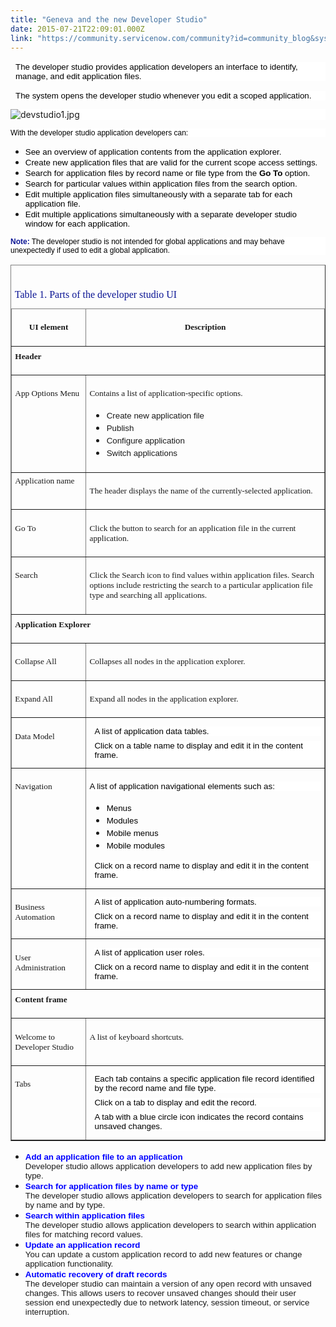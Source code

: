 ```yaml
---
title: "Geneva and the new Developer Studio"
date: 2015-07-21T22:09:01.000Z
link: "https://community.servicenow.com/community?id=community_blog&sys_id=088c26e1dbd0dbc01dcaf3231f961937"
---
```

<p style="margin-top: 12.0pt; margin-bottom: 12.0pt; margin-left: 6.0pt; background: white;"><span style="font-size: 10.0pt; font-family: Arial; color: black;">The developer studio provides application developers an interface to identify, manage, and edit application files.</span></p><p style="margin-top: 6.0pt; margin-bottom: 6.0pt; margin-left: 6.0pt; background: white;"><span style="font-size: 10.0pt; font-family: Arial; color: black;">The system opens the developer studio whenever you edit a scoped application.</span></p><p style="background: white;"><img   alt="devstudio1.jpg" class="image-0 jive-image" src="a01e3ff1db901344e9737a9e0f961971.iix" style="height: auto;"/></p><p style="background: white;"><span style="font-size: 9.0pt; font-family: Arial; color: black;">With the developer studio application developers can:</span></p><ul style="list-style-type: disc;"><li><span style="font-size: 10.0pt; font-family: Arial; color: black;">See an overview of application contents from the application explorer.</span></li><li><span style="font-size: 10.0pt; font-family: Arial; color: black;">Create new application files that are valid for the current scope access settings.</span></li><li><span style="font-size: 10.0pt; font-family: Arial; color: black;">Search for application files by record name or file type from the <strong>Go To</strong> option.</span></li><li><span style="font-size: 10.0pt; font-family: Arial; color: black;">Search for particular values within application files from the search option.</span></li><li><span style="font-size: 10.0pt; font-family: Arial; color: black;">Edit multiple application files simultaneously with a separate tab for each application file.</span></li><li><span style="font-size: 10.0pt; font-family: Arial; color: black;">Edit multiple applications simultaneously with a separate developer studio window for each application.</span></li></ul><p style="background: white;"><span style="color: #0b1594; font-size: 9.0pt; font-family: Arial;"><strong>Note:</strong></span><span style="font-size: 9.0pt; font-family: Arial; color: black;"> The developer studio is not intended for global applications and may behave unexpectedly if used to edit a global application.</span></p><table border="1" cellpadding="0" cellspacing="0"><thead><tr><td colspan="2" style="border: none; padding: 4.0pt 4.0pt 4.0pt 4.0pt;"><p style="margin-top: 24.0pt; margin-right: 12.0pt; margin-bottom: 6.0pt;"><span style="font-family: Times; color: #0b1594;">Table 1. Parts of the developer studio UI</span></p></td></tr><tr><td style="padding: 4.0pt 4.0pt 4.0pt 4.0pt;" valign="top"><p align="center" style="text-align: center;"><span style="font-size: 10.0pt; font-family: Times;"><strong>UI element</strong></span></p></td><td style="padding: 4.0pt 4.0pt 4.0pt 4.0pt;" valign="top"><p align="center" style="text-align: center;"><span style="font-size: 10.0pt; font-family: Times;"><strong>Description</strong></span></p></td></tr></thead><tbody><tr><td colspan="2" style="padding: 4.0pt 4.0pt 4.0pt 4.0pt;" valign="top"><p style="margin-top: 2.0pt;"><span style="font-size: 10.0pt; font-family: Times;"><strong>Header</strong></span></p></td></tr><tr><td style="padding: 4.0pt 4.0pt 4.0pt 4.0pt;" valign="top"><p><span style="font-size: 10.0pt; font-family: Times;">App Options Menu</span></p></td><td style="padding: 4.0pt 4.0pt 4.0pt 4.0pt;" valign="top"><p><span style="font-size: 10.0pt; font-family: Times;">Contains a list of application-specific options.</span></p><ul><li><span style="font-size: 10.0pt; font-family: Arial;">Create new application file</span></li><li><span style="font-size: 10.0pt; font-family: Arial;">Publish</span></li><li><span style="font-size: 10.0pt; font-family: Arial;">Configure application</span></li><li><span style="font-size: 10.0pt; font-family: Arial;">Switch applications</span></li></ul></td></tr><tr><td style="padding: 4.0pt 4.0pt 4.0pt 4.0pt;" valign="top"><span style="font-size: 10.0pt; font-family: Times;">Application name</span></td><td style="padding: 4.0pt 4.0pt 4.0pt 4.0pt;" valign="top"><p><span style="font-size: 10.0pt; font-family: Times;">The header displays the name of the currently-selected application.</span></p></td></tr><tr><td style="padding: 4.0pt 4.0pt 4.0pt 4.0pt;" valign="top"><p><span style="font-size: 10.0pt; font-family: Times;">Go To</span></p></td><td style="padding: 4.0pt 4.0pt 4.0pt 4.0pt;" valign="top"><p><span style="font-size: 10.0pt; font-family: Times;">Click the button to search for an application file in the current application.</span></p></td></tr><tr><td style="padding: 4.0pt 4.0pt 4.0pt 4.0pt;" valign="top"><p><span style="font-size: 10.0pt; font-family: Times;">Search</span></p></td><td style="padding: 4.0pt 4.0pt 4.0pt 4.0pt;" valign="top"><p><span style="font-size: 10.0pt; font-family: Times;">Click the Search icon to find values within application files. Search options include restricting the search to a particular application file type and searching all applications.</span></p></td></tr><tr><td colspan="2" style="padding: 4.0pt 4.0pt 4.0pt 4.0pt;" valign="top"><p style="margin-top: 2.0pt;"><span style="font-size: 10.0pt; font-family: Times;"><strong>Application Explorer</strong></span></p></td></tr><tr><td style="padding: 4.0pt 4.0pt 4.0pt 4.0pt;" valign="top"><p><span style="font-size: 10.0pt; font-family: Times;">Collapse All</span></p></td><td style="padding: 4.0pt 4.0pt 4.0pt 4.0pt;" valign="top"><p><span style="font-size: 10.0pt; font-family: Times;">Collapses all nodes in the application explorer.</span></p></td></tr><tr><td style="padding: 4.0pt 4.0pt 4.0pt 4.0pt;" valign="top"><p><span style="font-size: 10.0pt; font-family: Times;">Expand All</span></p></td><td style="padding: 4.0pt 4.0pt 4.0pt 4.0pt;" valign="top"><p><span style="font-size: 10.0pt; font-family: Times;">Expand all nodes in the application explorer.</span></p></td></tr><tr><td style="padding: 4.0pt 4.0pt 4.0pt 4.0pt;" valign="top"><p><span style="font-size: 10.0pt; font-family: Times;">Data Model</span></p></td><td style="padding: 4.0pt 4.0pt 4.0pt 4.0pt;" valign="top"><p style="margin-top: 6.0pt; margin-bottom: 6.0pt; margin-left: 6.0pt; background: white;"><span style="font-size: 10.0pt; font-family: Arial; color: black;">A list of application data tables.</span></p><p style="margin-top: 6.0pt; margin-bottom: 6.0pt; margin-left: 6.0pt; background: white;"><span style="font-size: 10.0pt; font-family: Arial; color: black;">Click on a table name to display and edit it in the content frame.</span></p></td></tr><tr><td style="padding: 4.0pt 4.0pt 4.0pt 4.0pt;" valign="top"><p><span style="font-size: 10.0pt; font-family: Times;">Navigation</span></p></td><td style="padding: 4.0pt 4.0pt 4.0pt 4.0pt;" valign="top"><p style="background: white;"><span style="font-size: 10.0pt; font-family: Arial; color: black;">A list of application navigational elements such as:</span></p><ul style="list-style-type: disc;"><li><span style="font-size: 10.0pt; font-family: Arial; color: black;">Menus</span></li><li><span style="font-size: 10.0pt; font-family: Arial; color: black;">Modules</span></li><li><span style="font-size: 10.0pt; font-family: Arial; color: black;">Mobile menus</span></li><li><span style="font-size: 10.0pt; font-family: Arial; color: black;">Mobile modules</span></li></ul><p style="margin-top: 6.0pt; margin-bottom: 6.0pt; margin-left: 6.0pt; background: white;"><span style="font-size: 10.0pt; font-family: Arial; color: black;">Click on a record name to display and edit it in the content frame.</span></p></td></tr><tr><td style="padding: 4.0pt 4.0pt 4.0pt 4.0pt;" valign="top"><p><span style="font-size: 10.0pt; font-family: Times;">Business Automation</span></p></td><td style="padding: 4.0pt 4.0pt 4.0pt 4.0pt;" valign="top"><p style="margin-top: 6.0pt; margin-bottom: 6.0pt; margin-left: 6.0pt; background: white;"><span style="font-size: 10.0pt; font-family: Arial; color: black;">A list of application auto-numbering formats.</span></p><p style="margin-top: 6.0pt; margin-bottom: 6.0pt; margin-left: 6.0pt; background: white;"><span style="font-size: 10.0pt; font-family: Arial; color: black;">Click on a record name to display and edit it in the content frame.</span></p></td></tr><tr><td style="padding: 4.0pt 4.0pt 4.0pt 4.0pt;" valign="top"><p><span style="font-size: 10.0pt; font-family: Times;">User Administration</span></p></td><td style="padding: 4.0pt 4.0pt 4.0pt 4.0pt;" valign="top"><p style="margin-top: 6.0pt; margin-bottom: 6.0pt; margin-left: 6.0pt; background: white;"><span style="font-size: 10.0pt; font-family: Arial; color: black;">A list of application user roles.</span></p><p style="margin-top: 6.0pt; margin-bottom: 6.0pt; margin-left: 6.0pt; background: white;"><span style="font-size: 10.0pt; font-family: Arial; color: black;">Click on a record name to display and edit it in the content frame.</span></p></td></tr><tr><td colspan="2" style="padding: 4.0pt 4.0pt 4.0pt 4.0pt;" valign="top"><p style="margin-top: 2.0pt;"><span style="font-size: 10.0pt; font-family: Times;"><strong>Content frame</strong></span></p></td></tr><tr><td style="padding: 4.0pt 4.0pt 4.0pt 4.0pt;" valign="top"><p><span style="font-size: 10.0pt; font-family: Times;">Welcome to Developer Studio</span></p></td><td style="padding: 4.0pt 4.0pt 4.0pt 4.0pt;" valign="top"><p><span style="font-size: 10.0pt; font-family: Times;">A list of keyboard shortcuts.</span></p></td></tr><tr><td style="padding: 4.0pt 4.0pt 4.0pt 4.0pt;" valign="top"><p><span style="font-size: 10.0pt; font-family: Times;">Tabs</span></p></td><td style="padding: 4.0pt 4.0pt 4.0pt 4.0pt;" valign="top"><p style="margin-top: 6.0pt; margin-bottom: 6.0pt; margin-left: 6.0pt; background: white;"><span style="font-size: 10.0pt; font-family: Arial; color: black;">Each tab contains a specific application file record identified by the record name and file type.</span></p><p style="margin-top: 6.0pt; margin-bottom: 6.0pt; margin-left: 6.0pt; background: white;"><span style="font-size: 10.0pt; font-family: Arial; color: black;">Click on a tab to display and edit the record.</span></p><p style="margin-top: 6.0pt; margin-bottom: 6.0pt; margin-left: 6.0pt; background: white;"><span style="font-size: 10.0pt; font-family: Arial; color: black;">A tab with a blue circle icon indicates the record contains unsaved changes.</span></p></td></tr></tbody></table><ul><li><span style="color: blue; font-size: 10pt; font-family: Arial;"><strong>Add an application file to an application</strong></span><span style="font-size: 10.0pt; font-family: Arial;"><br/> Developer studio allows application developers to add new application files by type.</span></li><li><span style="color: blue; font-size: 10pt; font-family: Arial;"><strong>Search for application files by name or type</strong></span><span style="font-size: 10.0pt; font-family: Arial;"><br/> The developer studio allows application developers to search for application files by name and by type.</span></li><li><span style="color: blue; font-size: 10pt; font-family: Arial;"><strong>Search within application files</strong></span><span style="font-size: 10.0pt; font-family: Arial;"><br/> The developer studio allows application developers to search within application files for matching record values.</span></li><li><span style="color: blue; font-size: 10pt; font-family: Arial;"><strong>Update an application record</strong></span><span style="font-size: 10.0pt; font-family: Arial;"><br/> You can update a custom application record to add new features or change application functionality.</span></li><li><span style="color: blue; font-size: 10pt; font-family: Arial;"><strong>Automatic recovery of draft records</strong></span><span style="font-size: 10.0pt; font-family: Arial;"><br/> The developer studio can maintain a version of any open record with unsaved changes. This allows users to recover unsaved changes should their user session end unexpectedly due to network latency, session timeout, or service interruption.</span></li></ul>